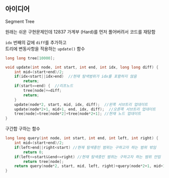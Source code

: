 ## 아이디어
Segment Tree  
  
원래는 쉬운 구현문제인데 12837 가계부 (Hard)를 먼저 풀어버려서 코드를 재탕함  
  
`idx` 번째의 값에 `diff`를 추가하고  
트리에 변동사항을 적용하는 `update()` 함수
```c
long long tree[10000];

void update(int node, int start, int end, int idx, long long diff) {
	int mid=(start+end)/2;
	if(idx<start||idx>end)  //현재 탐색범위가 idx를 포함하지 않음
		return;
	if(start==end) {  //리프노드
		tree[node]+=diff;
		return;
	}
	update(node*2, start, mid, idx, diff);  //왼쪽 서브트리 업데이트
	update(node*2+1, mid+1, end, idx, diff);  //오른쪽 서브트리 업데이트
	tree[node]=tree[node*2]+tree[node*2+1]; //현재 노드 업데이트
}
```
구간합 구하는 함수
```c
long long query(int node, int start, int end, int left, int right) {
	int mid=(start+end)/2;
	if(left>end||right<start) //현재 탐색중인 범위는 구하고자 하는 범위 밖임
		return 0;
	if(left<=start&&end<=right) //현재 탐색중인 범위는 구하고자 하는 범위 안임
		return tree[node];
	return query(node*2, start, mid, left, right)+query(node*2+1, mid+1, end, left, right);
}
```
